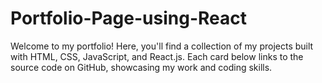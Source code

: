 # Portfolio-Page-using-React
Welcome to my portfolio! Here, you'll find a collection of my projects built with HTML, CSS, JavaScript, and React.js. Each card below links to the source code on GitHub, showcasing my work and coding skills.
